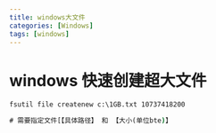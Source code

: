 ```yaml
---
title: windows大文件
categories: [Windows]
tags: [windows]
---
```


# windows 快速创建超大文件

``` cmd
fsutil file createnew c:\1GB.txt 10737418200

# 需要指定文件[【具体路径】 和 【大小(单位bte)】
```

